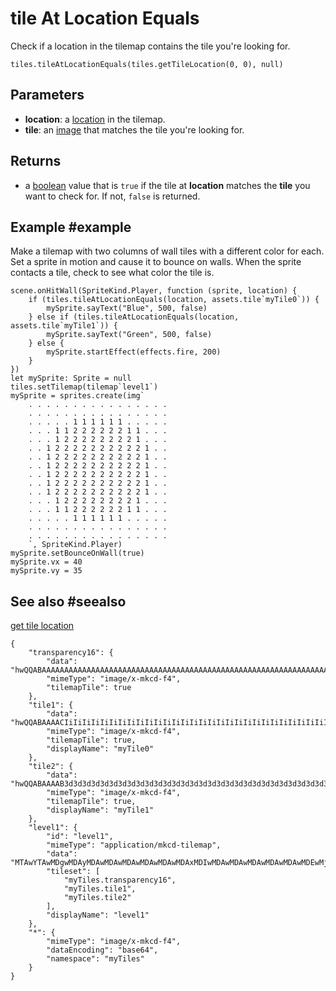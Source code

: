 # tile At Location Equals

Check if a location in the tilemap contains the tile you're looking for.

```sig
tiles.tileAtLocationEquals(tiles.getTileLocation(0, 0), null)
```

## Parameters

* **location**: a [location](/reference/scene/location) in the tilemap.
* **tile**: an [image](/types/image) that matches the tile you're looking for.

## Returns

* a [boolean](/types/boolean) value that is `true` if the tile at **location** matches the **tile** you want to check for. If not, `false` is returned.

## Example #example

Make a tilemap with two columns of wall tiles with a different color for each.  Set a sprite in motion and cause it to bounce on walls. When the sprite contacts a tile, check to see what color the tile is.

```blocks
scene.onHitWall(SpriteKind.Player, function (sprite, location) {
    if (tiles.tileAtLocationEquals(location, assets.tile`myTile0`)) {
        mySprite.sayText("Blue", 500, false)
    } else if (tiles.tileAtLocationEquals(location, assets.tile`myTile1`)) {
        mySprite.sayText("Green", 500, false)
    } else {
        mySprite.startEffect(effects.fire, 200)
    }
})
let mySprite: Sprite = null
tiles.setTilemap(tilemap`level1`)
mySprite = sprites.create(img`
    . . . . . . . . . . . . . . . . 
    . . . . . . . . . . . . . . . . 
    . . . . . 1 1 1 1 1 1 . . . . . 
    . . . 1 1 2 2 2 2 2 2 1 1 . . . 
    . . . 1 2 2 2 2 2 2 2 2 1 . . . 
    . . 1 2 2 2 2 2 2 2 2 2 2 1 . . 
    . . 1 2 2 2 2 2 2 2 2 2 2 1 . . 
    . . 1 2 2 2 2 2 2 2 2 2 2 1 . . 
    . . 1 2 2 2 2 2 2 2 2 2 2 1 . . 
    . . 1 2 2 2 2 2 2 2 2 2 2 1 . . 
    . . 1 2 2 2 2 2 2 2 2 2 2 1 . . 
    . . . 1 2 2 2 2 2 2 2 2 1 . . . 
    . . . 1 1 2 2 2 2 2 2 1 1 . . . 
    . . . . . 1 1 1 1 1 1 . . . . . 
    . . . . . . . . . . . . . . . . 
    . . . . . . . . . . . . . . . . 
    `, SpriteKind.Player)
mySprite.setBounceOnWall(true)
mySprite.vx = 40
mySprite.vy = 35
```

## See also #seealso

[get tile location](/reference/tiles/get-tile-location)

```jres
{
    "transparency16": {
        "data": "hwQQABAAAAAAAAAAAAAAAAAAAAAAAAAAAAAAAAAAAAAAAAAAAAAAAAAAAAAAAAAAAAAAAAAAAAAAAAAAAAAAAAAAAAAAAAAAAAAAAAAAAAAAAAAAAAAAAAAAAAAAAAAAAAAAAAAAAAAAAAAAAAAAAAAAAAAAAAAAAAAAAAAAAAAAAAAAAAAAAA==",
        "mimeType": "image/x-mkcd-f4",
        "tilemapTile": true
    },
    "tile1": {
        "data": "hwQQABAAAACIiIiIiIiIiIiIiIiIiIiIiIiIiIiIiIiIiIiIiIiIiIiIiIiIiIiIiIiIiIiIiIiIiIiIiIiIiIiIiIiIiIiIiIiIiIiIiIiIiIiIiIiIiIiIiIiIiIiIiIiIiIiIiIiIiIiIiIiIiIiIiIiIiIiIiIiIiIiIiIiIiIiIiIiIiA==",
        "mimeType": "image/x-mkcd-f4",
        "tilemapTile": true,
        "displayName": "myTile0"
    },
    "tile2": {
        "data": "hwQQABAAAAB3d3d3d3d3d3d3d3d3d3d3d3d3d3d3d3d3d3d3d3d3d3d3d3d3d3d3d3d3d3d3d3d3d3d3d3d3d3d3d3d3d3d3d3d3d3d3d3d3d3d3d3d3d3d3d3d3d3d3d3d3d3d3d3d3d3d3d3d3d3d3d3d3d3d3d3d3d3d3d3d3d3d3d3d3dw==",
        "mimeType": "image/x-mkcd-f4",
        "tilemapTile": true,
        "displayName": "myTile1"
    },
    "level1": {
        "id": "level1",
        "mimeType": "application/mkcd-tilemap",
        "data": "MTAwYTAwMDgwMDAyMDAwMDAwMDAwMDAwMDAwMDAxMDIwMDAwMDAwMDAwMDAwMDAwMDEwMjAwMDAwMDAwMDAwMDAwMDAwMTAyMDAwMDAwMDAwMDAwMDAwMDAxMDIwMDAwMDAwMDAwMDAwMDAwMDEwMjAwMDAwMDAwMDAwMDAwMDAwMTAyMDAwMDAwMDAwMDAwMDAwMDAxMDIwMDAwMDAwMDAwMDAwMDAwMDEwMjAwMDAwMDIwMDIwMDAwMDAyMDAyMDAwMDAwMjAwMjAwMDAwMDIwMDIwMDAwMDAyMDAyMDAwMDAwMjAwMjAwMDAwMDIwMDIwMDAwMDAyMA==",
        "tileset": [
            "myTiles.transparency16",
            "myTiles.tile1",
            "myTiles.tile2"
        ],
        "displayName": "level1"
    },
    "*": {
        "mimeType": "image/x-mkcd-f4",
        "dataEncoding": "base64",
        "namespace": "myTiles"
    }
}
```